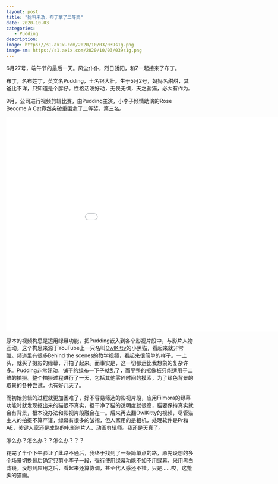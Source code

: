 ```yaml
---
layout: post
title: "始料未及，布丁拿了二等奖"
date: 2020-10-03
categories:
   - Pudding
description:
image: https://s1.ax1x.com/2020/10/03/039s1g.png
image-sm: https://s1.ax1x.com/2020/10/03/039s1g.png
---
```


6月27号，端午节的最后一天。风尘仆仆，烈日骄阳，和Z一起接来了布丁。

布丁，名布姓丁，英文名Pudding，土名银大壮。生于5月2号，妈妈名甜甜，其爸比不详，只知道是个胖仔。性格活泼好动，无畏无惧，天之骄猫，必大有作为。

9月，公司进行视频剪辑比赛，由Pudding主演，小李子倾情助演的Rose Become A Cat竟然突破重围拿了二等奖，第三名。

<iframe width="1024" height="576" src="//player.bilibili.com/player.html?aid=884689278&bvid=BV1dK4y1a7LL&cid=236883190&page=1" scrolling="no" border="0" frameborder="no" framespacing="0" allowfullscreen="true"> </iframe>

原本的视频构思是运用绿幕功能，把Pudding嵌入到各个影视片段中，与影片人物互动。这个构思来源于YouTube上一只名叫[OwlKitty](https://www.youtube.com/c/OwlKitty/videos)的小黑猫，看起来就非常酷。频道里有很多Behind the scenes的教学视频，看起来很简单的样子。一上头，就买了摄影的绿幕，开拍了起来。而事实是，这一切都远比我想象的复杂许多。Pudding非常好动，铺平的绿布一下子就乱了，而平整的抠像板只能适用于二维的拍摄。整个拍摄过程进行了一天，包括其他零碎时间的摸索，为了绿色背景的取景的各种尝试，也有好几天了。

而初始剪辑的过程就更加困难了，好不容易筛选的影视片段，应用Filmora的绿幕功能时就发现抠出来的猫很不真实，抠干净了猫的透明度就很高，猫要保持真实就会有背景，根本没办法和影视片段融合在一。后来再去翻OwlKitty的视频，尽管猫主人的拍摄不算严谨，绿幕有很多的皱褶，但人家用的是相机，处理软件是Pr和AE，关键人家还是成熟的电影制片人、动画剪辑师。我还是天真了。

怎么办？怎么办？？怎么办？？？

花完了半个下午验证了此路不通后，我终于找到了一条简单点的路，原先设想的多个场景切换最后确定只剪小李子一段，强行使用绿幕功能不如不用绿幕，采用黑白滤镜。没想到应用之后，看起来还算协调，甚至代入感还不错。只是......哎，这蹩脚的猫画。


